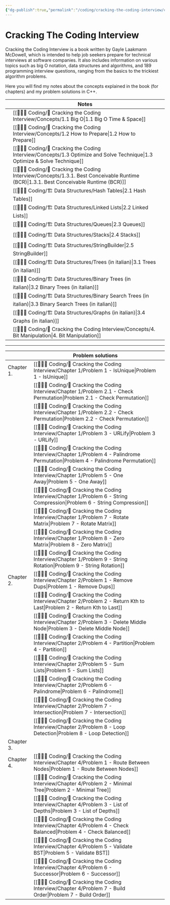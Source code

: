 ```yaml
---
{"dg-publish":true,"permalink":"/coding/cracking-the-coding-interview/cracking-the-coding-interview/","created":"2023-01-24T23:11:33.151+01:00","updated":"2023-02-23T23:50:13.631+01:00"}
---
```


# Cracking The Coding Interview
Cracking the Coding Interview is a book written by Gayle Laakmann McDowell, which is intended to help job seekers prepare for technical interviews at software companies. It also includes information on various topics such as big O notation, data structures and algorithms, and 189 programming interview questions, ranging from the basics to the trickiest algorithm problems.

Here you will find my notes about the concepts explained in the book (for chapters) and my problem solutions in C++.

|     | **Notes**                                                                  |     |
| --- | -------------------------------------------------------------------------- | --- |
|     | [[👨🏼‍💻 Coding/📝 Cracking the Coding Interview/Concepts/1.1 Big O\|1.1 Big O Time & Space]]                                      |     |
|     | [[👨🏼‍💻 Coding/📝 Cracking the Coding Interview/Concepts/1.2 How to Prepare\|1.2 How to Prepare]]                                                     |     |
|     | [[👨🏼‍💻 Coding/📝 Cracking the Coding Interview/Concepts/1.3 Optimize and Solve Technique\|1.3 Optimize & Solve Technique]]       |     | 
|     | [[👨🏼‍💻 Coding/📝 Cracking the Coding Interview/Concepts/1.3.1. Best Conceivable Runtime (BCR)\|1.3.1. Best Conceivable Runtime (BCR)]]                                  |     |
|     | [[👨🏼‍💻 Coding/🏗 Data Structures/Hash Tables\|2.1 Hash Tables]]                                           |     |
|     | [[👨🏼‍💻 Coding/🏗 Data Structures/Linked Lists\|2.2 Linked Lists]]                                         |     |
|     | [[👨🏼‍💻 Coding/🏗 Data Structures/Queues\|2.3 Queues]]                                                     |     |
|     | [[👨🏼‍💻 Coding/🏗 Data Structures/Stacks\|2.4 Stacks]]                                                     |     |
|     | [[👨🏼‍💻 Coding/🏗 Data Structures/StringBuilder\|2.5 StringBuilder]]                                       |     |
|     | [[👨🏼‍💻 Coding/🏗 Data Structures/Trees (in italian)\|3.1 Trees (in italian)]]                             |     |
|     | [[👨🏼‍💻 Coding/🏗 Data Structures/Binary Trees (in italian)\|3.2 Binary Trees (in italian)]]               |     |
|     | [[👨🏼‍💻 Coding/🏗 Data Structures/Binary Search Trees (in italian)\|3.3 Binary Search Trees (in italian)]] |     |
|     | [[👨🏼‍💻 Coding/🏗 Data Structures/Graphs (in italian)\|3.4 Graphs (in italian)]]                           |     |
|     | [[👨🏼‍💻 Coding/📝 Cracking the Coding Interview/Concepts/4. Bit Manipulation\|4. Bit Manipulation]]                                                    |     |

---

|            | **Problem solutions**                  |     |
| ---------- | -------------------------------------- | --- |
| Chapter 1. | [[👨🏼‍💻 Coding/📝 Cracking the Coding Interview/Chapter 1/Problem 1 - IsUnique\|Problem 1 - IsUnique]]               |     |
|            | [[👨🏼‍💻 Coding/📝 Cracking the Coding Interview/Chapter 1/Problem 2.1 - Check Permutation\|Problem 2.1 - Check Permutation]]    |     |
|            | [[👨🏼‍💻 Coding/📝 Cracking the Coding Interview/Chapter 1/Problem 2.2 - Check Permutation\|Problem 2.2 - Check Permutation]]    |     |
|            | [[👨🏼‍💻 Coding/📝 Cracking the Coding Interview/Chapter 1/Problem 3 - URLify\|Problem 3 - URLify]]                 |     |
|            | [[👨🏼‍💻 Coding/📝 Cracking the Coding Interview/Chapter 1/Problem 4 - Palindrome Permutation\|Problem 4 - Palindrome Permutation]] |     |
|            | [[👨🏼‍💻 Coding/📝 Cracking the Coding Interview/Chapter 1/Problem 5 - One Away\|Problem 5 - One Away]]               |     |
|            | [[👨🏼‍💻 Coding/📝 Cracking the Coding Interview/Chapter 1/Problem 6 - String Compression\|Problem 6 - String Compression]]     |     |
|            | [[👨🏼‍💻 Coding/📝 Cracking the Coding Interview/Chapter 1/Problem 7 - Rotate Matrix\|Problem 7 - Rotate Matrix]]          |     |
|            | [[👨🏼‍💻 Coding/📝 Cracking the Coding Interview/Chapter 1/Problem 8 - Zero Matrix\|Problem 8 - Zero Matrix]]            |     |
|            | [[👨🏼‍💻 Coding/📝 Cracking the Coding Interview/Chapter 1/Problem 9 - String Rotation\|Problem 9 - String Rotation]]        |     |
| Chapter 2. | [[👨🏼‍💻 Coding/📝 Cracking the Coding Interview/Chapter 2/Problem 1 - Remove Dups\|Problem 1 - Remove Dups]]            |     |
|            | [[👨🏼‍💻 Coding/📝 Cracking the Coding Interview/Chapter 2/Problem 2 - Return Kth to Last\|Problem 2 - Return Kth to Last]]     |     |
|            | [[👨🏼‍💻 Coding/📝 Cracking the Coding Interview/Chapter 2/Problem 3 - Delete Middle Node\|Problem 3 - Delete Middle Node]]     |     |
|            | [[👨🏼‍💻 Coding/📝 Cracking the Coding Interview/Chapter 2/Problem 4 - Partition\|Problem 4 - Partition]]              |     |
|            | [[👨🏼‍💻 Coding/📝 Cracking the Coding Interview/Chapter 2/Problem 5 - Sum Lists\|Problem 5 - Sum Lists]]              |     |
|            | [[👨🏼‍💻 Coding/📝 Cracking the Coding Interview/Chapter 2/Problem 6 - Palindrome\|Problem 6 - Palindrome]]             |     |
|            | [[👨🏼‍💻 Coding/📝 Cracking the Coding Interview/Chapter 2/Problem 7 - Intersection\|Problem 7 - Intersection]]           |     |
|            | [[👨🏼‍💻 Coding/📝 Cracking the Coding Interview/Chapter 2/Problem 8 - Loop Detection\|Problem 8 - Loop Detection]]         |     |
| Chapter 3. |                                        |     |
| Chapter 4. | [[👨🏼‍💻 Coding/📝 Cracking the Coding Interview/Chapter 4/Problem 1 - Route Between Nodes\|Problem 1 - Route Between Nodes]]    |     |
|            | [[👨🏼‍💻 Coding/📝 Cracking the Coding Interview/Chapter 4/Problem 2 - Minimal Tree\|Problem 2 - Minimal Tree]]           |     |
|            | [[👨🏼‍💻 Coding/📝 Cracking the Coding Interview/Chapter 4/Problem 3 - List of Depths\|Problem 3 - List of Depths]]         |     |
|            | [[👨🏼‍💻 Coding/📝 Cracking the Coding Interview/Chapter 4/Problem 4 - Check Balanced\|Problem 4 - Check Balanced]]         |     |
|            | [[👨🏼‍💻 Coding/📝 Cracking the Coding Interview/Chapter 4/Problem 5 - Validate BST\|Problem 5 - Validate BST]]           |     |
|            | [[👨🏼‍💻 Coding/📝 Cracking the Coding Interview/Chapter 4/Problem 6 - Successor\|Problem 6 - Successor]]              |     |
|            | [[👨🏼‍💻 Coding/📝 Cracking the Coding Interview/Chapter 4/Problem 7 - Build Order\|Problem 7 - Build Order]]            |     |
